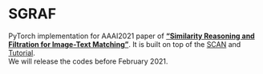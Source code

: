 # SGRAF
PyTorch implementation for AAAI2021 paper of [**“Similarity Reasoning and Filtration for Image-Text Matching”**](https://drive.google.com/file/d/1tAE_qkAxiw1CajjHix9EXoI7xu2t66iQ/view?usp=sharing). It is built on top of the [SCAN](https://github.com/kuanghuei/SCAN) and [Tutorial](https://github.com/Paranioar/Cross-modal_Retrieval_Tutorial).  
We will release the codes before February 2021.
